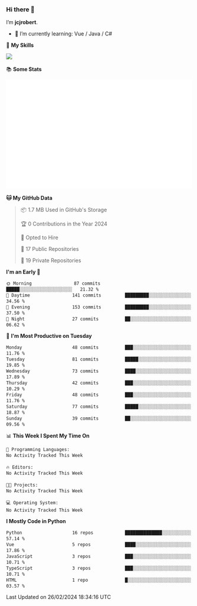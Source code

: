 ### Hi there 👋

I’m **jcjrobert**.

- 🌱 I’m currently learning: Vue / Java / C#

🌟 **My Skills**

![](https://img.shields.io/badge/-Python-3e74a2?style=flat-square&logo=Python&logoColor=fff)

📚 **Some Stats**

![](https://github.com/jcjrobert/github-stats/blob/master/generated/overview.svg)

<!--START_SECTION:waka-->
**🐱 My GitHub Data** 

> 📦 1.7 MB Used in GitHub's Storage 
 > 
> 🏆 0 Contributions in the Year 2024
 > 
> 💼 Opted to Hire
 > 
> 📜 17 Public Repositories 
 > 
> 🔑 19 Private Repositories 
 > 
**I'm an Early 🐤** 

```text
🌞 Morning                87 commits          █████░░░░░░░░░░░░░░░░░░░░   21.32 % 
🌆 Daytime                141 commits         █████████░░░░░░░░░░░░░░░░   34.56 % 
🌃 Evening                153 commits         █████████░░░░░░░░░░░░░░░░   37.50 % 
🌙 Night                  27 commits          ██░░░░░░░░░░░░░░░░░░░░░░░   06.62 % 
```
📅 **I'm Most Productive on Tuesday** 

```text
Monday                   48 commits          ███░░░░░░░░░░░░░░░░░░░░░░   11.76 % 
Tuesday                  81 commits          █████░░░░░░░░░░░░░░░░░░░░   19.85 % 
Wednesday                73 commits          ████░░░░░░░░░░░░░░░░░░░░░   17.89 % 
Thursday                 42 commits          ███░░░░░░░░░░░░░░░░░░░░░░   10.29 % 
Friday                   48 commits          ███░░░░░░░░░░░░░░░░░░░░░░   11.76 % 
Saturday                 77 commits          █████░░░░░░░░░░░░░░░░░░░░   18.87 % 
Sunday                   39 commits          ██░░░░░░░░░░░░░░░░░░░░░░░   09.56 % 
```


📊 **This Week I Spent My Time On** 

```text
💬 Programming Languages: 
No Activity Tracked This Week

🔥 Editors: 
No Activity Tracked This Week

🐱‍💻 Projects: 
No Activity Tracked This Week

💻 Operating System: 
No Activity Tracked This Week
```

**I Mostly Code in Python** 

```text
Python                   16 repos            ██████████████░░░░░░░░░░░   57.14 % 
Vue                      5 repos             ████░░░░░░░░░░░░░░░░░░░░░   17.86 % 
JavaScript               3 repos             ███░░░░░░░░░░░░░░░░░░░░░░   10.71 % 
TypeScript               3 repos             ███░░░░░░░░░░░░░░░░░░░░░░   10.71 % 
HTML                     1 repo              █░░░░░░░░░░░░░░░░░░░░░░░░   03.57 % 
```




 Last Updated on 26/02/2024 18:34:16 UTC
<!--END_SECTION:waka-->
